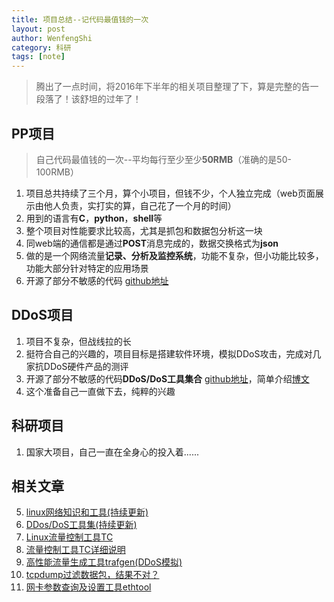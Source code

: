 ```yaml
---
title: 项目总结--记代码最值钱的一次
layout: post
author: WenfengShi
category: 科研
tags: [note]
---
```

> 腾出了一点时间，将2016年下半年的相关项目整理了下，算是完整的告一段落了！该舒坦的过年了！

## PP项目
> 自己代码最值钱的一次--平均每行至少至少**50RMB**（准确的是50-100RMB）

1. 项目总共持续了三个月，算个小项目，但钱不少，个人独立完成（web页面展示由他人负责，实打实的算，自己花了一个月的时间）
2. 用到的语言有**C**，**python**，**shell**等
3. 整个项目对性能要求比较高，尤其是抓包和数据包分析这一块
4. 同web端的通信都是通过**POST**消息完成的，数据交换格式为**json**
5. 做的是一个网络流量**记录、分析及监控系统**，功能不复杂，但小功能比较多，功能大部分针对特定的应用场景
6. 开源了部分不敏感的代码 [github地址](https://github.com/wenfengshi/GPAgent/tree/master/agent) 

## DDoS项目
1. 项目不复杂，但战线拉的长
2. 挺符合自己的兴趣的，项目目标是搭建软件环境，模拟DDoS攻击，完成对几家抗DDoS硬件产品的测评
3. 开源了部分不敏感的代码**DDoS/DoS工具集合** [github地址](https://github.com/wenfengshi/ddos-dos-tools)，简单介绍[博文](http://codeshold.me/2017/01/ddos_tools_set.html)
4. 这个准备自己一直做下去，纯粹的兴趣

## 科研项目
1. 国家大项目，自己一直在全身心的投入着......

## 相关文章
5. [linux网络知识和工具(持续更新)](http://codeshold.me/2017/01/network_tools_knowledge.html)
6. [DDos/DoS工具集(持续更新)](http://codeshold.me/2017/01/ddos_tools_set.html)
1. [Linux流量控制工具TC](http://codeshold.me/2017/01/tc_inro.html)
2. [流量控制工具TC详细说明](http://codeshold.me/2017/01/tc_detail_inro.html)
2. [高性能流量生成工具trafgen(DDoS模拟)](http://codeshold.me/2017/01/trafgen_intro.html)
3. [tcpdump过滤数据包，结果不对？](http://codeshold.me/2017/01/tcpdump_wrong.html)
4. [网卡参数查询及设置工具ethtool](http://codeshold.me/2017/01/ethtool_simple_intro.html)




  [1]: https://github.com/wenfengshi/GPAgent/tree/master/agent
